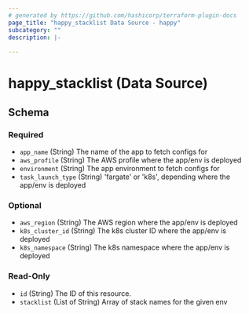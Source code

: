 ```yaml
---
# generated by https://github.com/hashicorp/terraform-plugin-docs
page_title: "happy_stacklist Data Source - happy"
subcategory: ""
description: |-
  
---
```


# happy_stacklist (Data Source)





<!-- schema generated by tfplugindocs -->
## Schema

### Required

- `app_name` (String) The name of the app to fetch configs for
- `aws_profile` (String) The AWS profile where the app/env is deployed
- `environment` (String) The app environment to fetch configs for
- `task_launch_type` (String) 'fargate' or 'k8s', depending where the app/env is deployed

### Optional

- `aws_region` (String) The AWS region where the app/env is deployed
- `k8s_cluster_id` (String) The k8s cluster ID where the app/env is deployed
- `k8s_namespace` (String) The k8s namespace where the app/env is deployed

### Read-Only

- `id` (String) The ID of this resource.
- `stacklist` (List of String) Array of stack names for the given env


